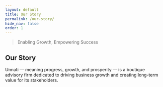 ```yaml
---
layout: default
title: Our Story
permalink: /our-story/
hide_nav: false
order: 1
---
```



<blockquote class="blockquote">
                <p class="mb-0">
                   Enabling Growth, Empowering Success
                </p>
</blockquote>

## Our Story
 
Unnati — meaning progress, growth, and prosperity — is a boutique advisory firm dedicated to driving business growth and creating long-term value for its stakeholders.


